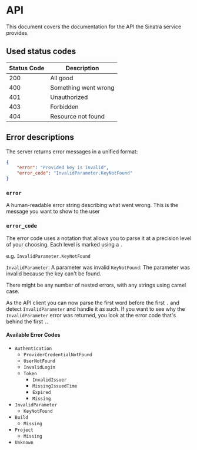# API

This document covers the documentation for the API the Sinatra service provides.

## Used status codes

Status Code | Description
------------|--------------
200			| All good
400			| Something went wrong
401			| Unauthorized
403			| Forbidden
404			| Resource not found

## Error descriptions

The server returns error messages in a unified format:

```json
{
	"error": "Provided key is invalid",
	"error_code": "InvalidParameter.KeyNotFound"
}
```

### `error`

A human-readable error string describing what went wrong. This is the message you want to show to the user

### `error_code`

The error code uses a notation that allows you to parse it at a precision level of your choosing. Each level is marked using a `.`

e.g. `InvalidParameter.KeyNotFound`

`InvalidParameter`: A parameter was invalid
`KeyNotFound`: The parameter was invalid because the key can't be found.

There might be any number of nested errors, with any strings using camel case.

As the API client you can now parse the first word before the first `.` and detect `InvalidParameter` and handle it as such. If you want to see why the `InvalidParameter` error was returned, you look at the error code that's behind the first `.`.

#### Available Error Codes

- `Authentication`
	- `ProviderCredentialNotFound`
	- `UserNotFound`
	- `InvalidLogin`
	- `Token`
		- `InvalidIssuer`
		- `MissingIssuedTime`
		- `Expired`
		- `Missing`
- `InvalidParameter`
	- `KeyNotFound`
- `Build`
	- `Missing`
- `Project`
	- `Missing`
- `Unknown`
